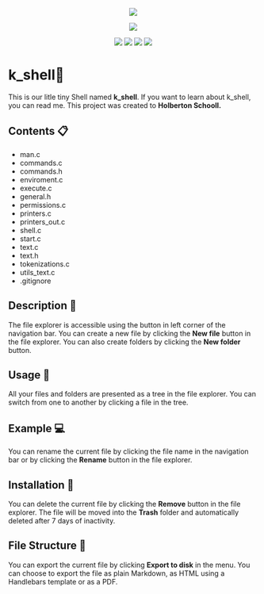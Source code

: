 <p align="center">
<img src= "https://i.imgur.com/vSDB4vm.png" />  </p>
<p align="center"> <img src = "https://hotemoji.com/images/emoji/8/1xbdigiqloc38.png" /></p>


<p align="center"> 
<img src = "https://img.shields.io/badge/Mandatory-100%25-blue" />
<img src="https://img.shields.io/badge/Advanced-100%25-green" />
<img src="https://img.shields.io/badge/Wicky__page-html%3A%2F%2F-orange" />    
<img src="https://img.shields.io/badge/Cohort-11-red" />
</p>



##

# k_shell:crocodile:
This is our litle tiny Shell named **k_shell**. If you want to learn about k_shell, you can read me. This project was created to **Holberton Schooll.**


## Contents :clipboard:

 - man.c
 - commands.c
 - commands.h
 - enviroment.c
 - execute.c
 - general.h
 - permissions.c
 - printers.c
 - printers_out.c
 - shell.c
 - start.c
 - text.c
 - text.h
 - tokenizations.c
 - utils_text.c
 - .gitignore

## Description :triangular_ruler:

The file explorer is accessible using the button in left corner of the navigation bar. You can create a new file by clicking the **New file** button in the file explorer. You can also create folders by clicking the **New folder** button.

## Usage :hammer:

All your files and folders are presented as a tree in the file explorer. You can switch from one to another by clicking a file in the tree.

## Example :computer:

You can rename the current file by clicking the file name in the navigation bar or by clicking the **Rename** button in the file explorer.

## Installation :floppy_disk:

You can delete the current file by clicking the **Remove** button in the file explorer. The file will be moved into the **Trash** folder and automatically deleted after 7 days of inactivity.

## File Structure :file_folder:

You can export the current file by clicking **Export to disk** in the menu. You can choose to export the file as plain Markdown, as HTML using a Handlebars template or as a PDF.


